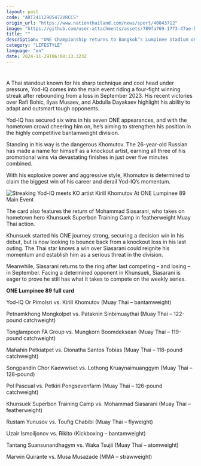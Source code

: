 ```yaml
---
layout: post
code: "ART24112905472VRCCS"
origin_url: "https://www.nationthailand.com/news/sport/40043712"
image: "https://github.com/user-attachments/assets/789fa769-1773-47ae-b62e-a73b840396b0"
title: ""
description: "ONE Championship returns to Bangkok’s Lumpinee Stadium on Friday, November 29, with ONE Lumpinee 89, headlined by a thrilling bantamweight Muay Thai clash between Yod-IQ Or Pimolsri and Russian knockout artist Kirill Khomutov. "
category: "LIFESTYLE"
language: "en"
date: 2024-11-29T06:00:13.323Z
---
```


# 









A Thai standout known for his sharp technique and cool head under pressure, Yod-IQ comes into the main event riding a four-fight winning streak after rebounding from a loss in September 2023. His recent victories over Rafi Bohic, Ilyas Musaev, and Abdulla Dayakaev highlight his ability to adapt and outsmart tough opponents.

Yod-IQ has secured six wins in his seven ONE appearances, and with the hometown crowd cheering him on, he’s aiming to strengthen his position in the highly competitive bantamweight division.

Standing in his way is the dangerous Khomutov. The 26-year-old Russian has made a name for himself as a knockout artist, earning all three of his promotional wins via devastating finishes in just over five minutes combined.

With his explosive power and aggressive style, Khomutov is determined to claim the biggest win of his career and derail Yod-IQ’s momentum.



  ![Streaking Yod-IQ meets KO artist Kirill Khomutov At ONE Lumpinee 89 Main Event ](https://github.com/user-attachments/assets/20726c24-1f70-4475-a2d2-0ded0a70b2b3)

The card also features the return of Mohammad Siasarani, who takes on hometown hero Khunsuek Superbon Training Camp in featherweight Muay Thai action.

Khunsuek started his ONE journey strong, securing a decision win in his debut, but is now looking to bounce back from a knockout loss in his last outing. The Thai star knows a win over Siasarani could reignite his momentum and establish him as a serious threat in the division.

Meanwhile, Siasarani returns to the ring after last competing – and losing – in September. Facing a determined opponent in Khunsuek, Siasarani is eager to prove he still has what it takes to compete on the weekly series.

**ONE Lumpinee 89 full card**

Yod-IQ Or Pimolsri vs. Kirill Khomutov (Muay Thai – bantamweight)

Petnamkhong Mongkolpet vs. Pataknin Sinbimuaythai (Muay Thai – 122-pound catchweight)

Tonglampoon FA Group vs. Mungkorn Boomdeksean (Muay Thai – 119-pound catchweight)

Mahahin Petkiatpet vs. Dionatha Santos Tobias (Muay Thai – 118-pound catchweight)

Songpandin Chor Kaewwiset vs. Lothong Kruaynaimuanggym (Muay Thai – 128-pound)

Pol Pascual vs. Petkiri Pongsevenfarm (Muay Thai – 126-pound catchweight)

Khunsuek Superbon Training Camp vs. Mohammad Siasarani (Muay Thai – featherweight)

Rustam Yunusov vs. Toufig Chabibi (Muay Thai – flyweight)

Uzair Ismoiljonov vs. Rikito (Kickboxing – bantamweight)

Tantang Suansunandhagym vs. Waka Tsujii (Muay Thai – atomweight)

Marwin Quirante vs. Musa Musazade (MMA – strawweight)